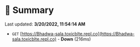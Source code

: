 # 📖 Summary
Last updated: **3/20/2022, 11:54:14 AM**

- `GET` [https://Bhadwa-sala.toxicblte.repl.co](https://Bhadwa-sala.toxicblte.repl.co) - **Down** (216ms)
